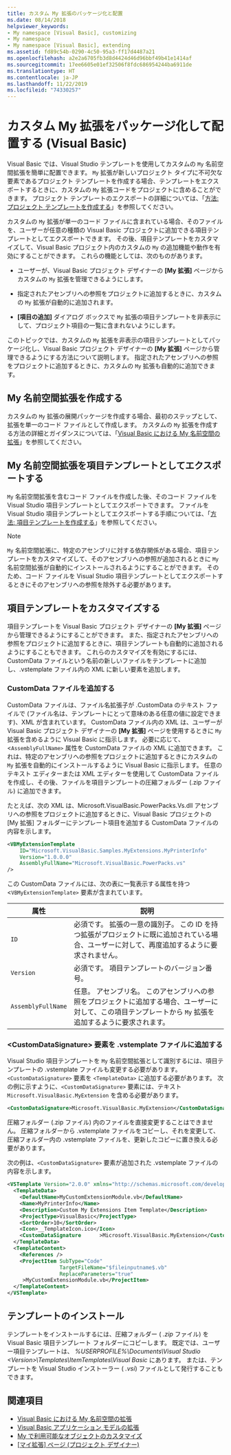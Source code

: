 ```yaml
---
title: カスタム My 拡張のパッケージ化と配置
ms.date: 08/14/2018
helpviewer_keywords:
- My namespace [Visual Basic], customizing
- My namespace
- My namespace [Visual Basic], extending
ms.assetid: fd89c54b-0290-4c50-95a3-ff17d4487a21
ms.openlocfilehash: a2e2a6705fb3d8d4424d46d96bbf49b41e1414af
ms.sourcegitcommit: 17ee6605e01ef32506f8fdc686954244ba6911de
ms.translationtype: HT
ms.contentlocale: ja-JP
ms.lasthandoff: 11/22/2019
ms.locfileid: "74330257"
---
```

# <a name="package-and-deploy-custom-my-extensions-visual-basic"></a>カスタム My 拡張をパッケージ化して配置する (Visual Basic)

Visual Basic では、Visual Studio テンプレートを使用してカスタムの `My` 名前空間拡張を簡単に配置できます。 `My` 拡張が新しいプロジェクト タイプに不可欠な要素であるプロジェクト テンプレートを作成する場合、テンプレートをエクスポートするときに、カスタムの `My` 拡張コードをプロジェクトに含めることができます。 プロジェクト テンプレートのエクスポートの詳細については、「[方法: プロジェクト テンプレートを作成する](/visualstudio/ide/how-to-create-project-templates)」を参照してください。

カスタムの `My` 拡張が単一のコード ファイルに含まれている場合、そのファイルを、ユーザーが任意の種類の Visual Basic プロジェクトに追加できる項目テンプレートとしてエクスポートできます。 その後、項目テンプレートをカスタマイズして、Visual Basic プロジェクト内のカスタムの `My` の追加機能や動作を有効にすることができます。 これらの機能としては、次のものがあります。

- ユーザーが、Visual Basic プロジェクト デザイナーの **[My 拡張]** ページからカスタムの `My` 拡張を管理できるようにします。

- 指定されたアセンブリへの参照をプロジェクトに追加するときに、カスタムの `My` 拡張が自動的に追加されます。

- **[項目の追加]** ダイアログ ボックスで `My` 拡張の項目テンプレートを非表示にして、プロジェクト項目の一覧に含まれないようにします。

このトピックでは、カスタムの `My` 拡張を非表示の項目テンプレートとしてパッケージ化し、Visual Basic プロジェクト デザイナーの **[My 拡張]** ページから管理できるようにする方法について説明します。 指定されたアセンブリへの参照をプロジェクトに追加するときに、カスタムの `My` 拡張も自動的に追加できます。

## <a name="create-a-my-namespace-extension"></a>My 名前空間拡張を作成する

カスタムの `My` 拡張の展開パッケージを作成する場合、最初のステップとして、拡張を単一のコード ファイルとして作成します。 カスタムの `My` 拡張を作成する方法の詳細とガイダンスについては、「[Visual Basic における My 名前空間の拡張](../../../visual-basic/developing-apps/customizing-extending-my/extending-the-my-namespace.md)」を参照してください。

## <a name="export-a-my-namespace-extension-as-an-item-template"></a>My 名前空間拡張を項目テンプレートとしてエクスポートする

`My` 名前空間拡張を含むコード ファイルを作成した後、そのコード ファイルを Visual Studio 項目テンプレートとしてエクスポートできます。 ファイルを Visual Studio 項目テンプレートとしてエクスポートする手順については、「[方法: 項目テンプレートを作成する](/visualstudio/ide/how-to-create-item-templates)」を参照してください。

> [!NOTE]
> `My` 名前空間拡張に、特定のアセンブリに対する依存関係がある場合、項目テンプレートをカスタマイズして、そのアセンブリへの参照が追加されるときに `My` 名前空間拡張が自動的にインストールされるようにすることができます。 そのため、コード ファイルを Visual Studio 項目テンプレートとしてエクスポートするときにそのアセンブリへの参照を除外する必要があります。

## <a name="customize-the-item-template"></a>項目テンプレートをカスタマイズする

項目テンプレートを Visual Basic プロジェクト デザイナーの **[My 拡張]** ページから管理できるようにすることができます。 また、指定されたアセンブリへの参照をプロジェクトに追加するときに、項目テンプレートも自動的に追加されるようにすることもできます。 これらのカスタマイズを有効にするには、CustomData ファイルという名前の新しいファイルをテンプレートに追加し、.vstemplate ファイル内の XML に新しい要素を追加します。

### <a name="add-the-customdata-file"></a>CustomData ファイルを追加する

CustomData ファイルは、ファイル名拡張子が .CustomData のテキスト ファイルで (ファイル名は、テンプレートにとって意味のある任意の値に設定できます)、XML が含まれています。 CustomData ファイル内の XML は、ユーザーが Visual Basic プロジェクト デザイナーの **[My 拡張]** ページを使用するときに `My` 拡張を含めるように Visual Basic に指示します。 必要に応じて、<`AssemblyFullName>` 属性を CustomData ファイルの XML に追加できます。 これは、特定のアセンブリへの参照をプロジェクトに追加するときにカスタムの `My` 拡張を自動的にインストールするように Visual Basic に指示します。 任意のテキスト エディターまたは XML エディターを使用して CustomData ファイルを作成し、その後、ファイルを項目テンプレートの圧縮フォルダー (.zip ファイル) に追加できます。

たとえば、次の XML は、Microsoft.VisualBasic.PowerPacks.Vs.dll アセンブリへの参照をプロジェクトに追加するときに、Visual Basic プロジェクトの [My 拡張] フォルダーにテンプレート項目を追加する CustomData ファイルの内容を示します。

```xml
<VBMyExtensionTemplate
    ID="Microsoft.VisualBasic.Samples.MyExtensions.MyPrinterInfo"
    Version="1.0.0.0"
    AssemblyFullName="Microsoft.VisualBasic.PowerPacks.vs"
/>
```

この CustomData ファイルには、次の表に一覧表示する属性を持つ <`VBMyExtensionTemplate>` 要素が含まれています。

|属性|説明|
|---|---|
|`ID`|必須です。 拡張の一意の識別子。 この ID を持つ拡張がプロジェクトに既に追加されている場合、ユーザーに対して、再度追加するように要求されません。|
|`Version`|必須です。 項目テンプレートのバージョン番号。|
|`AssemblyFullName`|任意。 アセンブリ名。 このアセンブリへの参照をプロジェクトに追加する場合、ユーザーに対して、この項目テンプレートから `My` 拡張を追加するように要求されます。|

### <a name="add-the-customdatasignature-element-to-the-vstemplate-file"></a>\<CustomDataSignature> 要素を .vstemplate ファイルに追加する

Visual Studio 項目テンプレートを `My` 名前空間拡張として識別するには、項目テンプレートの .vstemplate ファイルも変更する必要があります。 `<CustomDataSignature>` 要素を `<TemplateData>` に追加する必要があります。 次の例に示すように、`<CustomDataSignature>` 要素には、テキスト `Microsoft.VisualBasic.MyExtension` を含める必要があります。

```xml
<CustomDataSignature>Microsoft.VisualBasic.MyExtension</CustomDataSignature>
```

圧縮フォルダー (.zip ファイル) 内のファイルを直接変更することはできません。 圧縮フォルダーから .vstemplate ファイルをコピーし、それを変更して、圧縮フォルダー内の .vstemplate ファイルを、更新したコピーに置き換える必要があります。

次の例は、`<CustomDataSignature>` 要素が追加された .vstemplate ファイルの内容を示します。

```xml
<VSTemplate Version="2.0.0" xmlns="http://schemas.microsoft.com/developer/vstemplate/2005" Type="Item">
  <TemplateData>
    <DefaultName>MyCustomExtensionModule.vb</DefaultName>
    <Name>MyPrinterInfo</Name>
    <Description>Custom My Extensions Item Template</Description>
    <ProjectType>VisualBasic</ProjectType>
    <SortOrder>10</SortOrder>
    <Icon>__TemplateIcon.ico</Icon>
    <CustomDataSignature      >Microsoft.VisualBasic.MyExtension</CustomDataSignature>
  </TemplateData>
  <TemplateContent>
    <References />
    <ProjectItem SubType="Code"
                 TargetFileName="$fileinputname$.vb"
                 ReplaceParameters="true"
     >MyCustomExtensionModule.vb</ProjectItem>
  </TemplateContent>
</VSTemplate>
```

## <a name="install-the-template"></a>テンプレートのインストール

テンプレートをインストールするには、圧縮フォルダー ( *.zip* ファイル) を Visual Basic 項目テンプレート フォルダーにコピーします。 既定では、ユーザー項目テンプレートは、 *%USERPROFILE%\Documents\Visual Studio \<Version\>\Templates\ItemTemplates\Visual Basic* にあります。 または、テンプレートを Visual Studio インストーラー ( *.vsi*) ファイルとして発行することもできます。

## <a name="see-also"></a>関連項目

- [Visual Basic における My 名前空間の拡張](../../../visual-basic/developing-apps/customizing-extending-my/extending-the-my-namespace.md)
- [Visual Basic アプリケーション モデルの拡張](../../../visual-basic/developing-apps/customizing-extending-my/extending-the-visual-basic-application-model.md)
- [My で利用可能なオブジェクトのカスタマイズ](../../../visual-basic/developing-apps/customizing-extending-my/customizing-which-objects-are-available-in-my.md)
- [[マイ拡張] ページ (プロジェクト デザイナー)](/visualstudio/ide/reference/my-extensions-page-project-designer-visual-basic)
